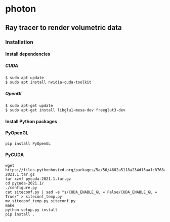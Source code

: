 # photon

## Ray tracer to render volumetric data

### Installation

#### Install dependencies


##### CUDA
```
$ sudo apt update
$ sudo apt install nvidia-cuda-toolkit
```

##### OpenGl
```
$ sudo apt-get update
$ sudo apt-get install libglu1-mesa-dev freeglut3-dev  
```

#### Install Python packages

#### PyOpenGL
```
pip install PyOpenGL
```

#### PyCUDA
```
wget https://files.pythonhosted.org/packages/5a/56/4682a5118a234d15aa1c8768a528aac4858c7b04d2674e18d586d3dfda04/pycuda-2021.1.tar.gz
tar xzvf pycuda-2021.1.tar.gz
cd pycuda-2021.1/
./configure.py
cat siteconf.py | sed -e "s/CUDA_ENABLE_GL = False/CUDA_ENABLE_GL = True/" > siteconf_temp.py
mv siteconf_temp.py siteconf.py
make
python setup.py install
pip install .
```